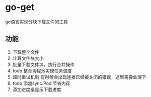 # go-get
go语言实现分块下载文件的工具
## 功能
1. 下载整个文件
2. 计算文件块大小
2. 批量下载文件块，执行合并操作
3. todo 整合协程池实现任务调度
4. 超时重试机制  有时候会出现连接已经被关闭的错误，这里需要处理下
5. todo 添加sync.Pool节省内存
6. 添加进度条显示下载进度